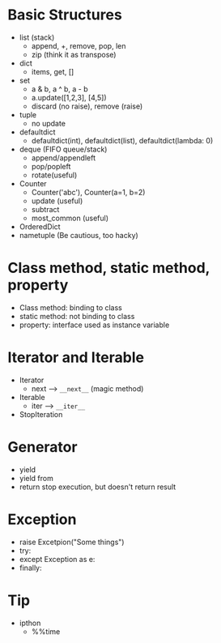 # Basic Structures
* list (stack)
  * append, +, remove, pop, len
  * zip (think it as transpose)
* dict
  * items, get, []
* set
  * a & b, a ^ b, a - b
  * a.update([1,2,3], [4,5])
  * discard (no raise), remove (raise)
* tuple
  * no update
* defaultdict
  * defaultdict(int), defaultdict(list), defaultdict(lambda: 0)
* deque (FIFO queue/stack)
  * append/appendleft
  * pop/popleft
  * rotate(useful)
* Counter
  * Counter('abc'), Counter(a=1, b=2)
  * update (useful)
  * subtract
  * most_common (useful)
* OrderedDict
* nametuple (Be cautious, too hacky)

# Class method, static method, property
* Class method: binding to class
* static method: not binding to class
* property: interface used as instance variable

# Iterator and Iterable
* Iterator
  * next --> ```__next__``` (magic method)
* Iterable
  * iter --> ```__iter__```
* StopIteration  

# Generator
* yield
* yield from
* return stop execution, but doesn't return result

# Exception
* raise Excetpion("Some things")
* try:
* except Exception as e:
* finally:

# Tip
* ipthon 
  * %%time
